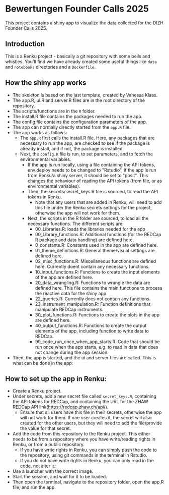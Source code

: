 # Bewertungen Founder Calls 2025

This project contains a shiny app to visualize the data collected for the DIZH Founder Calls 2025.

## Introduction

This is a Renku project - basically a git repository with some
bells and whistles. You'll find we have already created some
useful things like `data` and `notebooks` directories and
a `Dockerfile`.

## How the shiny app works
* The skeleton is based on the jast template, created by Vanessa Klaas.
* The app.R, ui.R and server.R files are in the root directory of the repository.
* The scripts/functions are in the `R` folder.
* The install.R file contains the packages needed to run the app.
* The config file contains the configuration parameters of the app.
* The app can normally directly started from the `app.R` file.
* The app works as follows:
    * The `app.R` first calls the install.R file. Here, any packages that are necessary to run the app, are checked to see if the package is already install, and if not, the package is installed.
    * Next, the `config.R` file is run, to set parameters, and to fetch the environmental variables.
        * If the app is run locally, using a file containing the API tokens, env.deploy needs to be changed to "Rstudio", if the app is run from Renku/a shiny server, it should be set to "posit". This changes the behaviour of reading the API tokens (from file, or as environmental variables).
        * Then, the secrets/secret_keys.R file is sourced, to read the API tokens in Renku.
            * Note that any users that are added in Renku, will need to add this file under the Renku secrets settings for the project, otherwise the app will not work for them.
        * Next, the scripts in the R folder are sourced, to load all the necessary functions. The different scripts are:
            * 00_Libraries.R: loads the libraries needed for the app
            * 00_Library_functions.R: Additional functions (for the REDCap R package and data handling) are defined here.
            * 0_constants.R: Constants used in the app are defined here.
            * 01_theme_definitions.R: General theme/visual settings are defined here.
            * 02_misc_functions.R: Miscellaneous functions are defined here. Currently doent contain any necessary functions.
            * 10_input_functions.R: Functions to create the input elements of the app are defined here.
            * 20_data_wrangling.R: Functions to wrangle the data are defined here. This file contains the main functions to process the reactive data for the shiny app.
            * 22_queries.R: Currently does not contain any functions.
            * 23_instrument_manipulation.R: Function definitions that manipulate REDCap instruments.
            * 30_plot_functions.R: Functions to create the plots in the app are defined here.
            * 40_output_functions.R: Functions to create the output elements of the app, including function to write data to REDCap.
            * 99_code_run_once_when_app_starts.R: Code that should be run once when the app starts, e.g. to read in data that does not change during the app session.
* Then, the app is started, and the ui and server files are called. This is what can be done in the app:

## How to set up the app in Renku:
* Create a Renku project.
* Under secrets, add a new secret file called `secret_keys.R`, containing the API tokens for REDCap, and containing the URL for the ZHAW REDCap API link(https://redcap.zhaw.ch/api/).
    * Ensure that all users have this file in their secrets, otherwise the app will not work for them. If one user creates it, the secret will also created for the other users, but they will need to add the file/provide the value for that secret.
* Add the code from this repository to the Renku project. This either needs to be from a repository where you have write/reading rights in Renku, or from a public repository.
    * If you have write rights in Renku, you can simply push the code to the repository, using git commands in the terminal in Rstudio.
    * If you do not have write rights in Renku, you can only read in the code, not alter it.:
* Use a launcher with the correct image.
* Start the session, and wait for it to be loaded.
* Then open the terminal, navigate to the repository folder, open the app,R file, and run the app.